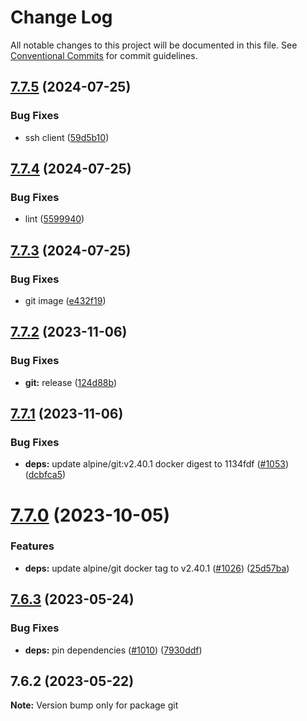 # Change Log

All notable changes to this project will be documented in this file.
See [Conventional Commits](https://conventionalcommits.org) for commit guidelines.

## [7.7.5](https://github.com/SocialGouv/docker/compare/git@7.7.4...git@7.7.5) (2024-07-25)


### Bug Fixes

* ssh client ([59d5b10](https://github.com/SocialGouv/docker/commit/59d5b10f8d479349356b5c94dfdf9ae29bf3c946))





## [7.7.4](https://github.com/SocialGouv/docker/compare/git@7.7.3...git@7.7.4) (2024-07-25)


### Bug Fixes

* lint ([5599940](https://github.com/SocialGouv/docker/commit/55999402b3dcfa48dc599d1aa36304dcb77cee8e))





## [7.7.3](https://github.com/SocialGouv/docker/compare/git@7.7.2...git@7.7.3) (2024-07-25)


### Bug Fixes

* git image ([e432f19](https://github.com/SocialGouv/docker/commit/e432f19d6adcd5d09d8c086b45c9002f40624bfc))





## [7.7.2](https://github.com/SocialGouv/docker/compare/git@7.7.1...git@7.7.2) (2023-11-06)


### Bug Fixes

* **git:** release ([124d88b](https://github.com/SocialGouv/docker/commit/124d88be99a0fc5e39659a3a14b9faf5510e0e2f))





## [7.7.1](https://github.com/SocialGouv/docker/compare/git@7.7.0...git@7.7.1) (2023-11-06)


### Bug Fixes

* **deps:** update alpine/git:v2.40.1 docker digest to 1134fdf ([#1053](https://github.com/SocialGouv/docker/issues/1053)) ([dcbfca5](https://github.com/SocialGouv/docker/commit/dcbfca532337c8000d13a65441f38417357a6ea9))





# [7.7.0](https://github.com/SocialGouv/docker/compare/git@7.6.3...git@7.7.0) (2023-10-05)


### Features

* **deps:** update alpine/git docker tag to v2.40.1 ([#1026](https://github.com/SocialGouv/docker/issues/1026)) ([25d57ba](https://github.com/SocialGouv/docker/commit/25d57ba11e63b27bed0be739093a8b9a610de3c4))





## [7.6.3](https://github.com/SocialGouv/docker/compare/git@7.6.2...git@7.6.3) (2023-05-24)


### Bug Fixes

* **deps:** pin dependencies ([#1010](https://github.com/SocialGouv/docker/issues/1010)) ([7930ddf](https://github.com/SocialGouv/docker/commit/7930ddf906331d5a3e162640508733172a75b765))





## 7.6.2 (2023-05-22)

**Note:** Version bump only for package git
